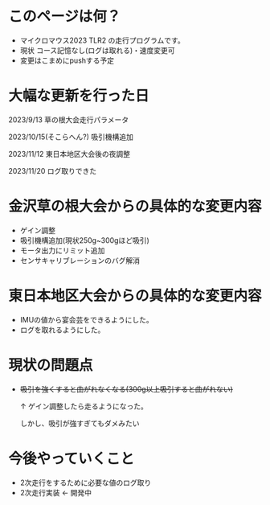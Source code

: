 # このページは何？
  * マイクロマウス2023 TLR2 の走行プログラムです。
  * 現状 コース記憶なし(ログは取れる)・速度変更可
  * 変更はこまめにpushする予定

# 大幅な更新を行った日 
2023/9/13 草の根大会走行パラメータ

2023/10/15(そこらへん?) 吸引機構追加

2023/11/12 東日本地区大会後の夜調整

2023/11/20 ログ取りできた

# 金沢草の根大会からの具体的な変更内容
  * ゲイン調整
  * 吸引機構追加(現状250g~300gほど吸引)
  * モータ出力にリミット追加
  * センサキャリブレーションのバグ解消

# 東日本地区大会からの具体的な変更内容
  * IMUの値から宴会芸をできるようにした。
  * ログを取れるようにした。

# 現状の問題点
  * ~~吸引を強くすると曲がれなくなる(300g以上吸引すると曲がれない)~~

    ↑ ゲイン調整したら走るようになった。

    しかし、吸引が強すぎてもダメみたい

# 今後やっていくこと
  * 2次走行をするために必要な値のログ取り
  * 2次走行実装 ← 開発中